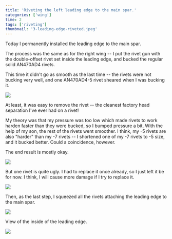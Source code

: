 ```yaml
---
title: 'Riveting the left leading edge to the main spar.'
categories: ['wing']
time: 2
tags: ['riveting']
thumbnail: '3-leading-edge-riveted.jpeg'
---
```


Today I permanently installed the leading edge to the main spar.

<!-- more -->

The process was the same as for the right wing -- I put the rivet gun with the double-offset rivet set inside the leading edge, and bucked the regular solid AN470AD4 rivets.

This time it didn't go as smooth as the last time -- the rivets were not bucking very well, and one AN470AD4-5 rivet sheared when I was bucking it.

![](./0-sheared-rivet.jpeg)

At least, it was easy to remove the rivet -- the cleanest factory head separation I've ever had on a rivet!

My theory was that my pressure was too low which made rivets to work harden faster than they were bucked, so I bumped pressure a bit. With the help of my son, the rest of the rivets went smoother. I think, my -5 rivets are also "harder" than my -7 rivets -- I shortened one of my -7 rivets to -5 size, and it bucked better. Could a coincidence, however.

The end result is mostly okay.

![](./1-shop-ends.jpeg)

But one rivet is quite ugly. I had to replace it once already, so I just left it be for now. I think, I will cause more damage if I try to replace it.

![](./2-ugly-shop-end.jpeg)

Then, as the last step, I squeezed all the rivets attaching the leading edge to the main spar.

![](./3-leading-edge-riveted.jpeg)

View of the inside of the leading edge.

![](./4-inside-view.jpeg)

